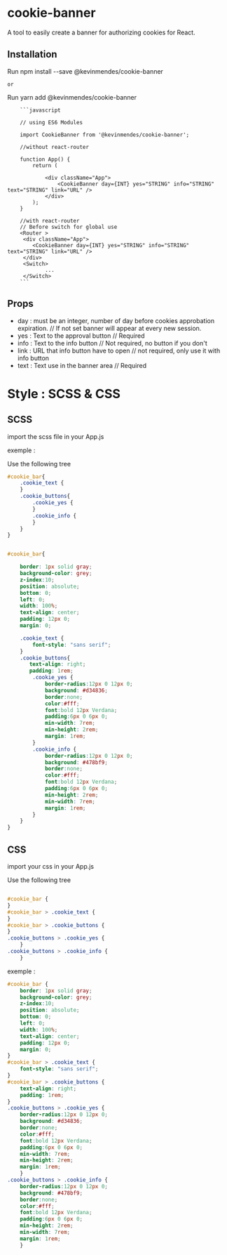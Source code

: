 # cookie-banner

A tool to easily create a banner for authorizing cookies for React.

## Installation

Run npm install --save @kevinmendes/cookie-banner

`or`

Run yarn add @kevinmendes/cookie-banner

        ```javascript

        // using ES6 Modules 

        import CookieBanner from '@kevinmendes/cookie-banner';

        //without react-router 

        function App() {
            return (
        
                <div className="App">
                    <CookieBanner day={INT} yes="STRING" info="STRING" text="STRING" link="URL" />
                </div>
            );
        }

        //with react-router 
        // Before switch for global use
        <Router >
         <div className="App">
            <CookieBanner day={INT} yes="STRING" info="STRING" text="STRING" link="URL" />
         </div>
         <Switch>
                ...
         </Switch>
        ```

## Props 

- day : must be an integer, number of day before cookies approbation expiration. // If not set banner will appear at every new session.
- yes : Text to the approval button // Required
- info :  Text to the info button // Not required, no button if you don't
- link : URL that info button have to open // not required, only use it with info button
- text : Text use in the banner area // Required

# Style : SCSS & CSS

## SCSS

import the scss file in your App.js

exemple  : 

Use the following tree

```css
#cookie_bar{
    .cookie_text {
    }
    .cookie_buttons{
        .cookie_yes {
        }
        .cookie_info {
        }
    }
}
```

```css

#cookie_bar{

    border: 1px solid gray;
    background-color: grey;
    z-index:10;
    position: absolute;
    bottom: 0;
    left: 0;
    width: 100%;
    text-align: center;
    padding: 12px 0;
    margin: 0;

    .cookie_text {
        font-style: "sans serif";
    }
    .cookie_buttons{
       text-align: right;
       padding: 1rem;
        .cookie_yes {
            border-radius:12px 0 12px 0;
            background: #d34836;
            border:none;
            color:#fff;
            font:bold 12px Verdana;
            padding:6px 0 6px 0;
            min-width: 7rem;
            min-height: 2rem;
            margin: 1rem;
        }
        .cookie_info {
            border-radius:12px 0 12px 0;
            background: #478bf9;
            border:none;
            color:#fff;
            font:bold 12px Verdana;
            padding:6px 0 6px 0;
            min-height: 2rem;
            min-width: 7rem;
            margin: 1rem;
        }
    }
}

```

## CSS

import your css in your App.js

Use the following tree

```css

#cookie_bar {
}
#cookie_bar > .cookie_text {
}
#cookie_bar > .cookie_buttons {
}
.cookie_buttons > .cookie_yes {
    }
.cookie_buttons > .cookie_info {
    }
```

exemple : 

```css
#cookie_bar {
    border: 1px solid gray;
    background-color: grey;
    z-index:10;
    position: absolute;
    bottom: 0;
    left: 0;
    width: 100%;
    text-align: center;
    padding: 12px 0;
    margin: 0;
}
#cookie_bar > .cookie_text {
    font-style: "sans serif";
}
#cookie_bar > .cookie_buttons {
    text-align: right;
    padding: 1rem;
}
.cookie_buttons > .cookie_yes {
    border-radius:12px 0 12px 0;
    background: #d34836;
    border:none;
    color:#fff;
    font:bold 12px Verdana;
    padding:6px 0 6px 0;
    min-width: 7rem;
    min-height: 2rem;
    margin: 1rem;
    }
.cookie_buttons > .cookie_info {
    border-radius:12px 0 12px 0;
    background: #478bf9;
    border:none;
    color:#fff;
    font:bold 12px Verdana;
    padding:6px 0 6px 0;
    min-height: 2rem;
    min-width: 7rem;
    margin: 1rem;
    } 

```